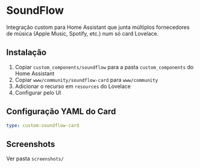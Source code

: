 # SoundFlow

Integração custom para Home Assistant que junta múltiplos fornecedores de música (Apple Music, Spotify, etc.) num só card Lovelace.

## Instalação
1. Copiar `custom_components/soundflow` para a pasta `custom_components` do Home Assistant
2. Copiar `www/community/soundflow-card` para `www/community`
3. Adicionar o recurso em `resources` do Lovelace
4. Configurar pelo UI

## Configuração YAML do Card
```yaml
type: custom:soundflow-card
```

## Screenshots
Ver pasta `screenshots/`
